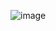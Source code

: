 ![image](https://user-images.githubusercontent.com/114687153/211628422-4adcf616-c697-45c6-83d9-c83df8641009.png)
